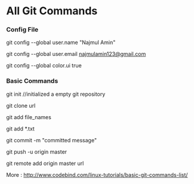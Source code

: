 
# All Git Commands

### Config File

git config --global user.name "Najmul Amin"

git config --global user.email najmulamin123@gmail.com

git config --global color.ui true

### Basic Commands

git init  //initialized a empty git repository

git clone url

git add file_names

git add *.txt

git commit -m "committed message"

git push -u origin master

git remote add origin master url

More : http://www.codebind.com/linux-tutorials/basic-git-commands-list/

